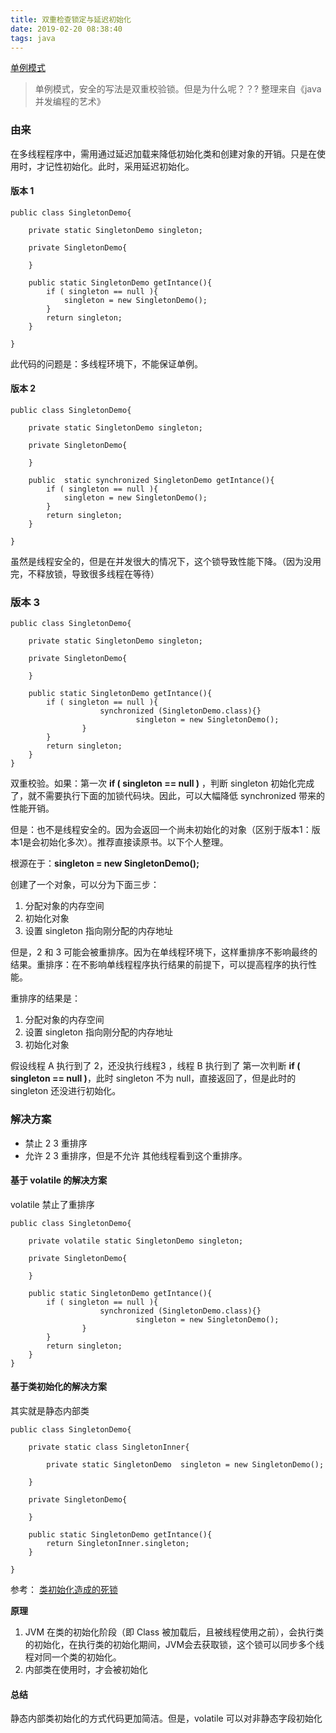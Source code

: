 ```yaml
---
title: 双重检查锁定与延迟初始化
date: 2019-02-20 08:38:40
tags: java
---
```


[单例模式](https://www.hexianwei.com/2018/12/31/%E5%8D%95%E4%BE%8B/)

> 单例模式，安全的写法是双重校验锁。但是为什么呢？？? 整理来自《java并发编程的艺术》


### 由来

在多线程程序中，需用通过延迟加载来降低初始化类和创建对象的开销。只是在使用时，才记性初始化。此时，采用延迟初始化。

<!--more-->

#### 版本 1 

```
public class SingletonDemo{

	private static SingletonDemo singleton;

	private SingletonDemo{

	}

	public static SingletonDemo getIntance(){
		if ( singleton == null ){ 
			singleton = new SingletonDemo();
		}
		return singleton;
	}

}
```

此代码的问题是：多线程环境下，不能保证单例。

#### 版本 2

```
public class SingletonDemo{

	private static SingletonDemo singleton;

	private SingletonDemo{

	}

	public  static synchronized SingletonDemo getIntance(){
		if ( singleton == null ){ 
			singleton = new SingletonDemo();
		}
		return singleton;
	}

}
```

虽然是线程安全的，但是在并发很大的情况下，这个锁导致性能下降。（因为没用完，不释放锁，导致很多线程在等待）

### 版本 3 

```
public class SingletonDemo{

	private static SingletonDemo singleton;

	private SingletonDemo{

	}

	public static SingletonDemo getIntance(){
		if ( singleton == null ){
                    synchronized (SingletonDemo.class){}
        		        	singleton = new SingletonDemo();
                }   
		}
		return singleton;
	}
}
```

双重校验。如果：第一次 **if ( singleton == null )** ，判断   singleton 初始化完成了，就不需要执行下面的加锁代码块。因此，可以大幅降低 synchronized 带来的性能开销。

但是：也不是线程安全的。因为会返回一个尚未初始化的对象（区别于版本1：版本1是会初始化多次）。推荐直接读原书。以下个人整理。

根源在于：**singleton = new SingletonDemo();**

创建了一个对象，可以分为下面三步：

1. 分配对象的内存空间
2. 初始化对象
3. 设置 singleton 指向刚分配的内存地址

但是，2 和 3 可能会被重排序。因为在单线程环境下，这样重排序不影响最终的结果。重排序：在不影响单线程程序执行结果的前提下，可以提高程序的执行性能。

重排序的结果是：

1. 分配对象的内存空间
2. 设置 singleton 指向刚分配的内存地址
3. 初始化对象

假设线程  A 执行到了 2，还没执行线程3 ，线程 B 执行到了  第一次判断  **if ( singleton == null )**，此时 singleton 不为 null，直接返回了，但是此时的 singleton 还没进行初始化。

### 解决方案

- 禁止  2 3 重排序
- 允许 2 3 重排序，但是不允许 其他线程看到这个重排序。

#### 基于 volatile 的解决方案

volatile 禁止了重排序

```
public class SingletonDemo{

	private volatile static SingletonDemo singleton;

	private SingletonDemo{

	}

	public static SingletonDemo getIntance(){
		if ( singleton == null ){
                    synchronized (SingletonDemo.class){}
        		        	singleton = new SingletonDemo();
                }   
		}
		return singleton;
	}
}
```
#### 基于类初始化的解决方案

其实就是静态内部类

```
public class SingletonDemo{

	private static class SingletonInner{
	
		private static SingletonDemo  singleton = new SingletonDemo();
	
	}

	private SingletonDemo{

	}

	public static SingletonDemo getIntance(){
		return SingletonInner.singleton;
	}	

}
```

参考：
[类初始化造成的死锁
](https://www.jianshu.com/p/8e8a5a773648)

**原理**

1. JVM 在类的初始化阶段（即 Class 被加载后，且被线程使用之前），会执行类的初始化，在执行类的初始化期间，JVM会去获取锁，这个锁可以同步多个线程对同一个类的初始化。
2. 内部类在使用时，才会被初始化


#### 总结

静态内部类初始化的方式代码更加简洁。但是，volatile 可以对非静态字段初始化





